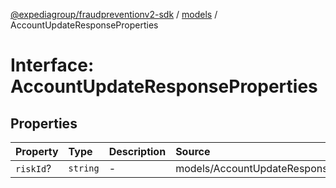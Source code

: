[@expediagroup/fraudpreventionv2-sdk](../../index.md) / [models](../index.md) / AccountUpdateResponseProperties

# Interface: AccountUpdateResponseProperties

## Properties

| Property | Type | Description | Source |
| :------ | :------ | :------ | :------ |
| `riskId`? | `string` | - | models/AccountUpdateResponse.ts:37 |
